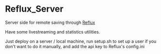 # Reflux_Server
Server side for remote saving through [Reflux](https://github.com/olji/Reflux)

Have some livestreaming and statistics utilities.

Just deploy on a server / local machine, run setup.sh to set up a user if you don't want to do it manually, and add the api key to Reflux's config.ini
